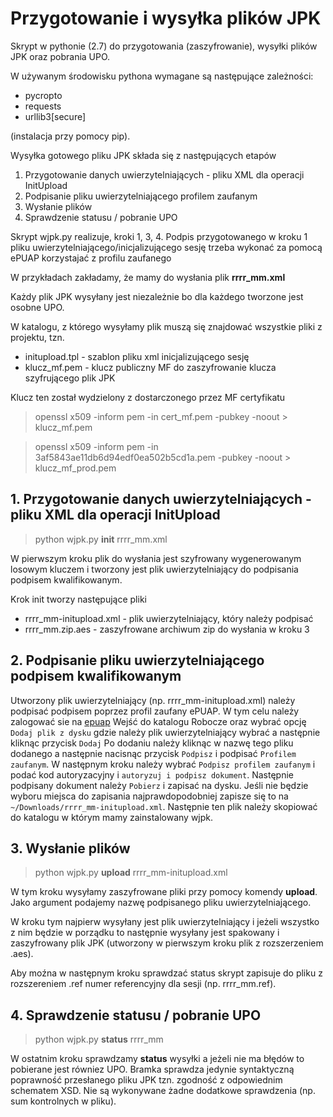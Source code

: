 # Przygotowanie i wysyłka plików JPK

Skrypt w pythonie (2.7) do przygotowania (zaszyfrowanie), wysyłki plików JPK oraz pobrania UPO.

W używanym środowisku pythona wymagane są następujące zależności:

* pycropto
* requests
* urllib3[secure]

(instalacja przy pomocy pip).

Wysyłka gotowego pliku JPK składa się z następujących etapów

1. Przygotowanie danych uwierzytelniających - pliku XML dla operacji InitUpload
2. Podpisanie pliku uwierzytelniającego profilem zaufanym
3. Wysłanie plików
4. Sprawdzenie statusu / pobranie UPO

Skrypt wjpk.py realizuje, kroki 1, 3, 4. Podpis przygotowanego w kroku 1 pliku uwierzytelniającego/inicjalizującego sesję trzeba wykonać za pomocą ePUAP korzystajać z profilu zaufanego

W przykładach zakładamy, że mamy do wysłania plik **rrrr_mm.xml**

Każdy plik JPK wysyłany jest niezależnie bo dla każdego tworzone jest osobne UPO.

W katalogu, z którego wysyłamy plik muszą się znajdować wszystkie pliki z projektu, tzn.

* initupload.tpl - szablon pliku xml inicjalizującego sesję
* klucz_mf.pem - klucz publiczny MF do zaszyfrowanie klucza szyfrującego plik JPK

Klucz ten został wydzielony z dostarczonego przez MF certyfikatu
> openssl x509 -inform pem -in cert_mf.pem -pubkey -noout > klucz_mf.pem

> openssl x509 -inform pem -in 3af5843ae11db6d94edf0ea502b5cd1a.pem -pubkey -noout > klucz_mf_prod.pem

## 1. Przygotowanie danych uwierzytelniających - pliku XML dla operacji InitUpload

> python wjpk.py **init** rrrr_mm.xml

W pierwszym kroku plik do wysłania jest szyfrowany wygenerowanym losowym kluczem i tworzony jest
plik uwierzytelniający do podpisania podpisem kwalifikowanym.

Krok init tworzy następujące pliki 

* rrrr_mm-initupload.xml - plik uwierzytelniający, który należy podpisać
* rrrr_mm.zip.aes - zaszyfrowane archiwum zip do wysłania w kroku 3

## 2. Podpisanie pliku uwierzytelniającego podpisem kwalifikowanym

Utworzony plik uwierzytelniający (np. rrrr_mm-initupload.xml) należy podpisać podpisem poprzez profil zaufany ePUAP.
W tym celu należy zalogować sie na [epuap](https://epuap.gov.pl/wps/myportal/aplikacje/skrzynka)
Wejść do katalogu Robocze oraz wybrać opcję `Dodaj plik z dysku` gdzie należy plik uwierzytelniający wybrać a następnie kliknąc przycisk `Dodaj`
Po dodaniu należy kliknąc w nazwę tego pliku dodanego a następnie nacisnąc przycisk `Podpisz` i podpisać `Profilem zaufanym`. W następnym kroku należy wybrać `Podpisz profilem zaufanym` i podać kod autoryzacyjny i `autoryzuj i podpisz dokument`. Następnie podpisany dokument należy `Pobierz` i zapisać na dysku. Jeśli nie będzie wyboru miejsca do zapisania najprawdopodobniej zapisze się to na `~/Downloads/rrrr_mm-initupload.xml`. Następnie ten plik należy skopiować do katalogu w którym mamy zainstalowany wjpk.

## 3. Wysłanie plików

> python wjpk.py **upload** rrrr_mm-initupload.xml

W tym kroku wysyłamy zaszyfrowane pliki przy pomocy komendy **upload**.
Jako argument podajemy nazwę podpisanego pliku uwierzytelniającego.

W kroku tym najpierw wysyłany jest plik uwierzytelniający i jeżeli wszystko z nim będzie w porządku to 
następnie wysyłany jest spakowany i zaszyfrowany plik JPK (utworzony w pierwszym kroku plik z rozszerzeniem .aes).

Aby moźna w następnym kroku sprawdzać status skrypt zapisuje do pliku z rozszereniem .ref numer referencyjny dla sesji
(np. rrrr_mm.ref).

## 4. Sprawdzenie statusu / pobranie UPO

> python wjpk.py **status** rrrr_mm

W ostatnim kroku sprawdzamy **status** wysyłki a jeżeli nie ma błędów to pobierane jest równiez UPO.
Bramka sprawdza jedynie syntaktyczną poprawność przesłanego pliku JPK tzn. zgodność z odpowiednim schematem XSD.
Nie są wykonywane żadne dodatkowe sprawdzenia (np. sum kontrolnych w pliku).
